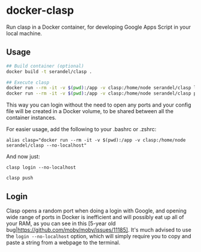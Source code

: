 # docker-clasp

Run clasp in a Docker container, for developing Google Apps Script in your local machine.

## Usage

```bash
## Build container (optional)
docker build -t serandel/clasp .

## Execute clasp
docker run --rm -it -v $(pwd):/app -v clasp:/home/node serandel/clasp login --no-localhost
docker run --rm -it -v $(pwd):/app -v clasp:/home/node serandel/clasp push
```

This way you can login without the need to open any ports and your config file will be created in a Docker volume, to be
shared between all the container instances.

For easier usage, add the following to your .bashrc or .zshrc:

```
alias clasp="docker run --rm -it -v $(pwd):/app -v clasp:/home/node serandel/clasp --no-localhost"
```

And now just:

```
clasp login --no-localhost

clasp push
```

## Login

Clasp opens a random port when doing a login with Google, and opening wide range of ports in Docker is inefficient and will possibly eat up all of your RAM, as you can see in this [5-year old bug|https://github.com/moby/moby/issues/11185]. It's much advised to use the `login --no-localhost` option, which will simply require you to copy and paste a string from a webpage to the terminal.
